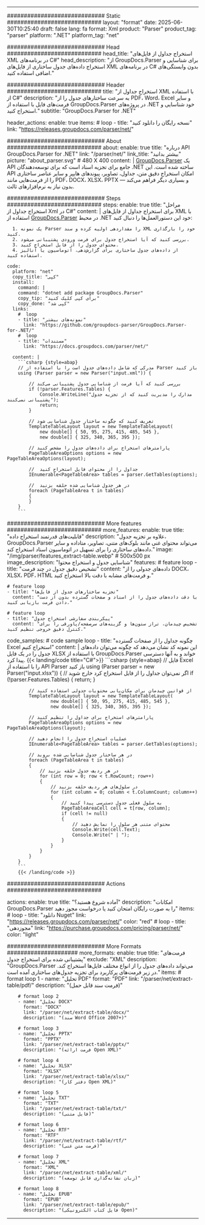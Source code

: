


---
############################# Static ############################
layout: "format"
date:  2025-06-30T10:25:40
draft: false
lang: fa
format: Xml
product: "Parser"
product_tag: "parser"
platform: ".NET"
platform_tag: "net"

############################# Head ############################
head_title: "استخراج جداول از فایل‌های XML در برنامه‌های C#"
head_description: "از GroupDocs.Parser برای شناسایی و استخراج داده‌های جدول ساختاری از فایل‌های XML در برنامه‌های C# بدون وابستگی‌های اضافی استفاده کنید."

############################# Header ############################
title: "استخراج جداول از XML با استفاده از C#" 
description: "به سرعت ساختارهای جدول را از PDF، Word، Excel و سایر فرمت‌های فایل با استفاده از GroupDocs.Parser در پروژه‌های .NET خود شناسایی و استخراج کنید."
subtitle: "GroupDocs.Parser for .NET" 

header_actions:
  enable: true
  items:
    #  loop
    - title: "نسخه رایگان را دانلود کنید"
      link: "https://releases.groupdocs.com/parser/net/"
      
############################# About ############################
about:
    enable: true
    title: "درباره API GroupDocs.Parser for .NET"
    link: "/parser/net/"
    link_title: "بیشتر بدانید"
    picture: "about_parser.svg" # 480 X 400
    content: |
       [GroupDocs.Parser](/parser/net/) یک API جامع برای تجزیه اسناد است که برای توسعه‌دهندگان .NET ساخته شده است. این API امکان استخراج دقیق متن، جداول، تصاویر، پیوندهای هایپر و سایر عناصر ساختاری را از فرمت‌هایی مانند PDF، DOCX، XLSX، PPTX و بسیاری دیگر فراهم می‌کند — بدون نیاز به نرم‌افزارهای ثالث.

############################# Steps ############################
steps:
    enable: true
    title: "مراحل استخراج جداول از Xml در C#"
    content: |
      برای استخراج جداول از فایل‌های XML با استفاده از [GroupDocs.Parser](/parser/net/) در محیط .NET خود این دستورالعمل‌ها را دنبال کنید:
      
      1. یک نمونه Parser را مقداردهی اولیه کرده و سند XML خود را بارگذاری کنید.
      2. بررسی کنید که آیا استخراج جدول برای فرمت ورودی پشتیبانی می‌شود.
      3. محتوای جدول را از فایل استخراج کنید.
      4. از داده‌های جدول ساختاری برای گزارش‌دهی، اتوماسیون یا آنالیز استفاده کنید.
   
    code:
      platform: "net"
      copy_title: "کپی"
      install:
        command: |
        command: "dotnet add package GroupDocs.Parser"
        copy_tip: "برای کپی کلیک کنید"
        copy_done: "کپی شد"
      links:
        #  loop
        - title: "نمونه‌های بیشتر"
          link: "https://github.com/groupdocs-parser/GroupDocs.Parser-for-.NET/"
        #  loop
        - title: "مستندات"
          link: "https://docs.groupdocs.com/parser/net/"
          
      content: |
        ```csharp {style=abap}
        // مدرکی که شامل داده‌های جدول است را با استفاده از Parser باز کنید
        using (Parser parser = new Parser("input.xml")) {

            // بررسی کنید که آیا فرمت از شناسایی جدول پشتیبانی می‌کند
            if (!parser.Features.Tables) {
                Console.WriteLine("مدارک را مدیریت کنید که از تجزیه جدول پشتیبانی نمی‌کنند");
                return;
            }

            // تعریف کنید که چگونه ساختار جدول شناسایی شود
            TemplateTableLayout layout = new TemplateTableLayout(
                new double[] { 50, 95, 275, 415, 485, 545 },
                new double[] { 325, 340, 365, 395 });

            // پارامترهای استخراج برای داده‌های جدول را مشخص کنید
            PageTableAreaOptions options = new PageTableAreaOptions(layout);

            //  جداول را از محتوای فایل استخراج کنید
            IEnumerable<PageTableArea> tables = parser.GetTables(options);

            //  در هر جدول شناسایی شده حلقه بزنید
            foreach (PageTableArea t in tables)
            {
            }
        }
        ```  

############################# More features ############################
more_features:
  enable: true
  title: "قابلیت‌های قدرتمند استخراج داده"
  description: "علاوه بر تجزیه جدول، GroupDocs.Parser می‌تواند محتوای غنی مانند بلوک‌های متنی، تصاویر، متاداده و سایر داده‌های ساختاری را برای تسهیل در اتوماسیون اسناد استخراج کند."
  image: "/img/parser/features_extract-table.webp" # 500x500 px
  image_description: "شناسایی جدول و استخراج محتوا"
  features:
    # feature loop
    - title: "تشخیص دقیق جدول در چند فرمت"
      content: "داده‌های جدولی را از DOCX، XLSX، PDF، HTML و فرمت‌های مشابه با دقت بالا استخراج کنید."

    # feature loop
    - title: "تجزیه ساختارهای جدول از فایل‌ها"
      content: "با دقت داده‌های جدول را از اسناد و صفحات گسترده بدون از دست دادن فرمت بازیابی کنید."

    # feature loop
    - title: "پیکربندی سفارشی استخراج جدول"
      content: "تشخیص چیدمان، تراز ستون‌ها و گزینه‌های سرصفحه/پاورقی را برای کنترل دقیق خروجی تنظیم کنید."
      
  code_samples:
    # code sample loop
    - title: "چگونه جداول را از صفحات گسترده Excel استخراج کنیم"
      content: |
        این نمونه کد نشان می‌دهد که چگونه می‌توان داده‌های جدول را در یک فایل XLSX با استفاده از GroupDocs.Parser خواند و به آنها دسترسی پیدا کرد.
        {{< landing/code title="C#">}}
        ```csharp {style=abap}
        //  فایل Excel را با استفاده از API Parser باز کنید
        using (Parser parser = new Parser("input.xlsx"))
        {
            // اگر نمی‌توان جداول را از فایل استخراج کرد خارج شوید
            if (!parser.Features.Tables)
            {
                return;
            }

            // از قوانین چیدمان برای مکان‌یابی محتویات جدولی استفاده کنید
            TemplateTableLayout layout = new TemplateTableLayout(
                    new double[] { 50, 95, 275, 415, 485, 545 },
                    new double[] { 325, 340, 365, 395 });

            // پارامترهای استخراج برای جداول را تنظیم کنید
            PageTableAreaOptions options = new PageTableAreaOptions(layout);

            // عملیات استخراج جدول را انجام دهید
            IEnumerable<PageTableArea> tables = parser.GetTables(options);

            // در هر ساختار جدول شناسایی شده بروید
            foreach (PageTableArea t in tables)
            {
                // در هر ردیف جدول حلقه بزنید
                for (int row = 0; row < t.RowCount; row++)
                {
                    // در سلول‌های هر ردیف حلقه بزنید
                    for (int column = 0; column < t.ColumnCount; column++)
                    {
                        // به سلول فعلی جدول دسترسی پیدا کنید
                        PageTableAreaCell cell = t[row, column];
                        if (cell != null)
                        {
                            // محتوای متنی هر سلول را نمایش دهید
                            Console.Write(cell.Text);
                            Console.Write(" | ");
                        }
                    }
                }
            }
        }
        ```
        {{< /landing/code >}}


############################# Actions ############################

actions:
  enable: true
  title: "آماده شروع هستید؟"
  description: "امکانات GroupDocs.Parser را به صورت رایگان امتحان کنید یا درخواست مجوز دهید"
  items:
    #  loop
    - title: "دانلود Nuget"
      link: "https://releases.groupdocs.com/parser/net/"
      color: "red"
        #  loop
    - title: "مجوزدهی"
      link: "https://purchase.groupdocs.com/pricing/parser/net/"
      color: "light"


############################# More Formats #####################
more_formats:
    enable: true
    title: "فرمت‌های پشتیبانی شده برای استخراج جدول"
    exclude: "XML"
    description: "GroupDocs.Parser می‌تواند داده‌های جدول را از انواع مختلف فایل‌ها استخراج کند. در زیر فرمت‌های پرکاربرد برای تجزیه جدول‌های ساختاری آمده است."
    items: 
        # format loop 1
        - name: "تحلیل PDF"
          format: "PDF"
          link: "/parser/net/extract-table/pdf/"
          description: "(فرمت سند قابل حمل)"
          
        # format loop 2
        - name: "تحلیل DOCX"
          format: "DOCX"
          link: "/parser/net/extract-table/docx/"
          description: "(سند Word Office 2007+)"
          
        # format loop 3
        - name: "تحلیل PPTX"
          format: "PPTX"
          link: "/parser/net/extract-table/pptx/"
          description: "(فرمت ارائه Open XML)"
          
        # format loop 4
        - name: "تحلیل XLSX"
          format: "XLSX"
          link: "/parser/net/extract-table/xlsx/"
          description: "(دفتر کار Open XML)"
          
        # format loop 5
        - name: "تحلیل TXT"
          format: "TXT"
          link: "/parser/net/extract-table/txt/"
          description: "(فایل متنی)"
          
        # format loop 6
        - name: "تحلیل RTF"
          format: "RTF"
          link: "/parser/net/extract-table/rtf/"
          description: "(فرمت متن غنی)"
          
        # format loop 7
        - name: "تحلیل XML"
          format: "XML"
          link: "/parser/net/extract-table/xml/"
          description: "(زبان نشانه‌گذاری قابل توسعه)"
          
        # format loop 8
        - name: "تحلیل EPUB"
          format: "EPUB"
          link: "/parser/net/extract-table/epub/"
          description: "(فایل کتاب الکترونیکی Open)"
         
          

---